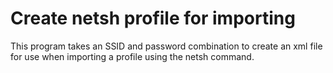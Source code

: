 # Create netsh profile for importing
This program takes an SSID and password combination to create an xml file for use when importing a profile using the netsh command.